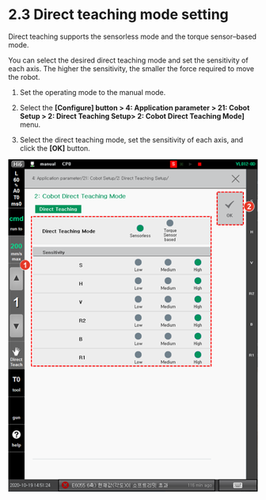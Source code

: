 # 2.3 Direct teaching mode setting

Direct teaching supports the sensorless mode and the torque sensor–based mode.

You can select the desired direct teaching mode and set the sensitivity of each axis. The higher the sensitivity, the smaller the force required to move the robot.

1.  Set the operating mode to the manual mode.


2.  Select the **\[Configure] button > 4: Application parameter > 21: Cobot Setup > 2: Direct Teaching Setup> 2: Cobot Direct Teaching Mode]** menu.


3. Select the direct teaching mode, set the sensitivity of each axis, and click the **\[OK]** button.

![](<../.gitbook/assets/image (42).png>)
